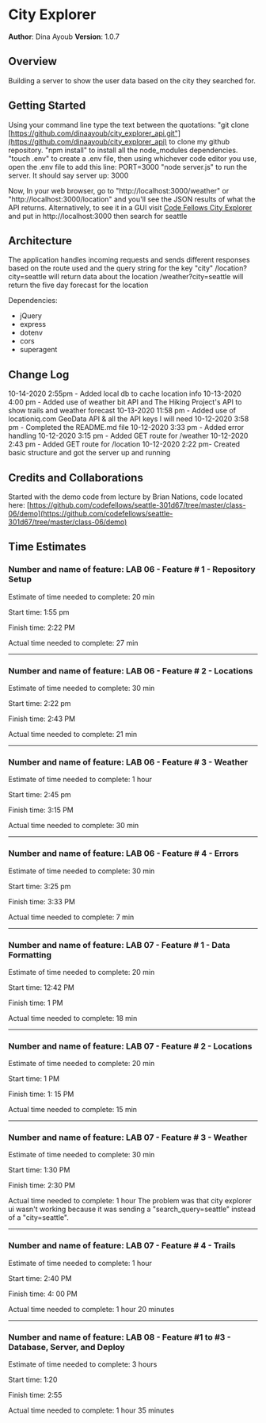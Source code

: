 # City Explorer

**Author**: Dina Ayoub
**Version**: 1.0.7

## Overview

Building a server to show the user data based on the city they searched for.

## Getting Started

Using your command line type the text between the quotations:
"git clone [https://github.com/dinaayoub/city_explorer_api.git"](https://github.com/dinaayoub/city_explorer_api) to clone my github repository.
"npm install" to install all the node_modules dependencies.
"touch .env" to create a .env file, then using whichever code editor you use, open the .env file to add this line: PORT=3000
"node server.js" to run the server. It should say server up: 3000

Now, In your web browser, go to "http://localhost:3000/weather" or "http://localhost:3000/location" and you'll see the JSON results of what the API returns.
Alternatively, to see it in a GUI visit [Code Fellows City Explorer](https://codefellows.github.io/code-301-guide/curriculum/city-explorer-app/front-end/) and put in http://localhost:3000 then search for seattle

## Architecture

The application handles incoming requests and sends different responses based on the route used and the query string for the key "city"
/location?city=seattle will return data about the location
/weather?city=seattle will return the five day forecast for the location

Dependencies:

* jQuery
* express
* dotenv
* cors
* superagent

## Change Log
10-14-2020 2:55pm - Added local db to cache location info
10-13-2020 4:00 pm - Added use of weather bit API and The Hiking Project's API to show trails and weather forecast
10-13-2020 11:58 pm - Added use of locationiq.com GeoData API & all the API keys I will need
10-12-2020 3:58 pm - Completed the README.md file
10-12-2020 3:33 pm - Added error handling
10-12-2020 3:15 pm - Added GET route for /weather
10-12-2020 2:43 pm - Added GET route for /location
10-12-2020 2:22 pm- Created basic structure and got the server up and running

## Credits and Collaborations

Started with the demo code from lecture by Brian Nations, code located here: [https://github.com/codefellows/seattle-301d67/tree/master/class-06/demo](https://github.com/codefellows/seattle-301d67/tree/master/class-06/demo)

## Time Estimates

### Number and name of feature: LAB 06 - Feature # 1 - Repository Setup

Estimate of time needed to complete: 20 min

Start time: 1:55 pm

Finish time: 2:22 PM

Actual time needed to complete: 27 min

---------------------------------------------------------

### Number and name of feature: LAB 06 - Feature # 2 - Locations

Estimate of time needed to complete: 30 min

Start time: 2:22 pm

Finish time: 2:43 PM

Actual time needed to complete: 21 min

---------------------------------------------------------

### Number and name of feature: LAB 06 - Feature # 3 - Weather

Estimate of time needed to complete: 1 hour

Start time: 2:45 pm

Finish time: 3:15 PM

Actual time needed to complete: 30 min

---------------------------------------------------------

### Number and name of feature: LAB 06 - Feature # 4 - Errors

Estimate of time needed to complete: 30 min

Start time: 3:25 pm

Finish time: 3:33 PM

Actual time needed to complete: 7 min

---------------------------------------------------------

### Number and name of feature: LAB 07 - Feature # 1 - Data Formatting

Estimate of time needed to complete: 20 min

Start time: 12:42 PM

Finish time: 1 PM

Actual time needed to complete: 18 min

---------------------------------------------------------

### Number and name of feature: LAB 07 - Feature # 2 - Locations

Estimate of time needed to complete: 20 min

Start time: 1 PM

Finish time: 1: 15 PM

Actual time needed to complete: 15 min

---------------------------------------------------------

### Number and name of feature: LAB 07 - Feature # 3 - Weather

Estimate of time needed to complete: 30 min

Start time: 1:30 PM

Finish time: 2:30 PM

Actual time needed to complete: 1 hour
The problem was that city explorer ui wasn't working because it was sending a "search_query=seattle" instead of a "city=seattle".

---------------------------------------------------------

### Number and name of feature: LAB 07 - Feature # 4 - Trails

Estimate of time needed to complete: 1 hour

Start time: 2:40 PM

Finish time: 4: 00 PM

Actual time needed to complete: 1 hour 20 minutes

---------------------------------------------------------

### Number and name of feature: LAB 08 - Feature #1 to #3 - Database, Server, and Deploy

Estimate of time needed to complete: 3 hours

Start time: 1:20

Finish time: 2:55

Actual time needed to complete: 1 hour 35 minutes
